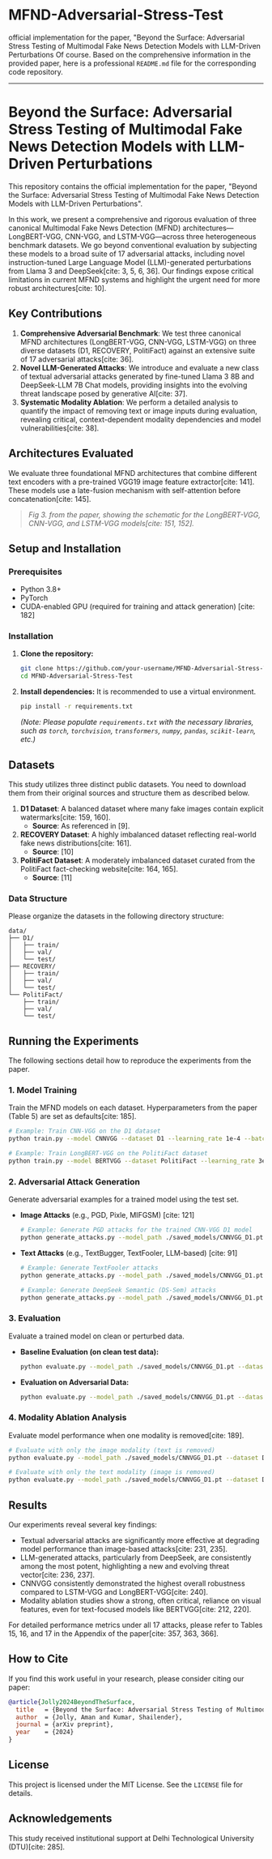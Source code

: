 # MFND-Adversarial-Stress-Test
official implementation for the paper, "Beyond the Surface: Adversarial Stress Testing of Multimodal Fake News Detection Models with LLM-Driven Perturbations
Of course. Based on the comprehensive information in the provided paper, here is a professional `README.md` file for the corresponding code repository.

-----

# Beyond the Surface: Adversarial Stress Testing of Multimodal Fake News Detection Models with LLM-Driven Perturbations

This repository contains the official implementation for the paper, "Beyond the Surface: Adversarial Stress Testing of Multimodal Fake News Detection Models with LLM-Driven Perturbations".

In this work, we present a comprehensive and rigorous evaluation of three canonical Multimodal Fake News Detection (MFND) architectures—LongBERT-VGG, CNN-VGG, and LSTM-VGG—across three heterogeneous benchmark datasets. We go beyond conventional evaluation by subjecting these models to a broad suite of 17 adversarial attacks, including novel instruction-tuned Large Language Model (LLM)-generated perturbations from Llama 3 and DeepSeek[cite: 3, 5, 6, 36]. Our findings expose critical limitations in current MFND systems and highlight the urgent need for more robust architectures[cite: 10].

[](https://www.google.com/search?q=./FND3_paper_els__Aman_Jolly_Copy_-4.pdf)

## Key Contributions

1.  **Comprehensive Adversarial Benchmark**: We test three canonical MFND architectures (LongBERT-VGG, CNN-VGG, LSTM-VGG) on three diverse datasets (D1, RECOVERY, PolitiFact) against an extensive suite of 17 adversarial attacks[cite: 36].
2.  **Novel LLM-Generated Attacks**: We introduce and evaluate a new class of textual adversarial attacks generated by fine-tuned Llama 3 8B and DeepSeek-LLM 7B Chat models, providing insights into the evolving threat landscape posed by generative AI[cite: 37].
3.  **Systematic Modality Ablation**: We perform a detailed analysis to quantify the impact of removing text or image inputs during evaluation, revealing critical, context-dependent modality dependencies and model vulnerabilities[cite: 38].

## Architectures Evaluated

We evaluate three foundational MFND architectures that combine different text encoders with a pre-trained VGG19 image feature extractor[cite: 141]. These models use a late-fusion mechanism with self-attention before concatenation[cite: 145].

> *Fig 3. from the paper, showing the schematic for the LongBERT-VGG, CNN-VGG, and LSTM-VGG models[cite: 151, 152].*

## Setup and Installation

### Prerequisites

  * Python 3.8+
  * PyTorch
  * CUDA-enabled GPU (required for training and attack generation) [cite: 182]

### Installation

1.  **Clone the repository:**

    ```bash
    git clone https://github.com/your-username/MFND-Adversarial-Stress-Test.git
    cd MFND-Adversarial-Stress-Test
    ```

2.  **Install dependencies:**
    It is recommended to use a virtual environment.

    ```bash
    pip install -r requirements.txt
    ```

    *(Note: Please populate `requirements.txt` with the necessary libraries, such as `torch`, `torchvision`, `transformers`, `numpy`, `pandas`, `scikit-learn`, etc.)*

## Datasets

This study utilizes three distinct public datasets. You need to download them from their original sources and structure them as described below.

1.  **D1 Dataset**: A balanced dataset where many fake images contain explicit watermarks[cite: 159, 160].
      * **Source**: As referenced in [9].
2.  **RECOVERY Dataset**: A highly imbalanced dataset reflecting real-world fake news distributions[cite: 161].
      * **Source**: [10]
3.  **PolitiFact Dataset**: A moderately imbalanced dataset curated from the PolitiFact fact-checking website[cite: 164, 165].
      * **Source**: [11]

### Data Structure

Please organize the datasets in the following directory structure:

```
data/
├── D1/
│   ├── train/
│   ├── val/
│   └── test/
├── RECOVERY/
│   ├── train/
│   ├── val/
│   └── test/
└── PolitiFact/
    ├── train/
    ├── val/
    └── test/
```

## Running the Experiments

The following sections detail how to reproduce the experiments from the paper.

### 1\. Model Training

Train the MFND models on each dataset. Hyperparameters from the paper (Table 5) are set as defaults[cite: 185].

```bash
# Example: Train CNN-VGG on the D1 dataset
python train.py --model CNNVGG --dataset D1 --learning_rate 1e-4 --batch_size 16 --output_dir ./saved_models

# Example: Train LongBERT-VGG on the PolitiFact dataset
python train.py --model BERTVGG --dataset PolitiFact --learning_rate 3e-5 --batch_size 8 --output_dir ./saved_models
```

### 2\. Adversarial Attack Generation

Generate adversarial examples for a trained model using the test set.

  * **Image Attacks** (e.g., PGD, Pixle, MIFGSM) [cite: 121]
    ```bash
    # Example: Generate PGD attacks for the trained CNN-VGG D1 model
    python generate_attacks.py --model_path ./saved_models/CNNVGG_D1.pt --dataset D1 --attack_type PGD --attack_modality image --output_dir ./perturbed_data
    ```
  * **Text Attacks** (e.g., TextBugger, TextFooler, LLM-based) [cite: 91]
    ```bash
    # Example: Generate TextFooler attacks
    python generate_attacks.py --model_path ./saved_models/CNNVGG_D1.pt --dataset D1 --attack_type TextFooler --attack_modality text --output_dir ./perturbed_data

    # Example: Generate DeepSeek Semantic (DS-Sem) attacks
    python generate_attacks.py --model_path ./saved_models/CNNVGG_D1.pt --dataset D1 --attack_type DS-Sem --attack_modality text --output_dir ./perturbed_data
    ```

### 3\. Evaluation

Evaluate a trained model on clean or perturbed data.

  * **Baseline Evaluation (on clean test data):**
    ```bash
    python evaluate.py --model_path ./saved_models/CNNVGG_D1.pt --dataset D1
    ```
  * **Evaluation on Adversarial Data:**
    ```bash
    python evaluate.py --model_path ./saved_models/CNNVGG_D1.pt --dataset D1 --perturbed_data_path ./perturbed_data/PGD
    ```

### 4\. Modality Ablation Analysis

Evaluate model performance when one modality is removed[cite: 189].

```bash
# Evaluate with only the image modality (text is removed)
python evaluate.py --model_path ./saved_models/CNNVGG_D1.pt --dataset D1 --ablation image_only

# Evaluate with only the text modality (image is removed)
python evaluate.py --model_path ./saved_models/CNNVGG_D1.pt --dataset D1 --ablation text_only
```

## Results

Our experiments reveal several key findings:

  * Textual adversarial attacks are significantly more effective at degrading model performance than image-based attacks[cite: 231, 235].
  * LLM-generated attacks, particularly from DeepSeek, are consistently among the most potent, highlighting a new and evolving threat vector[cite: 236, 237].
  * CNNVGG consistently demonstrated the highest overall robustness compared to LSTM-VGG and LongBERT-VGG[cite: 240].
  * Modality ablation studies show a strong, often critical, reliance on visual features, even for text-focused models like BERTVGG[cite: 212, 220].

For detailed performance metrics under all 17 attacks, please refer to Tables 15, 16, and 17 in the Appendix of the paper[cite: 357, 363, 366].

## How to Cite

If you find this work useful in your research, please consider citing our paper:

```bibtex
@article{Jolly2024BeyondTheSurface,
  title   = {Beyond the Surface: Adversarial Stress Testing of Multimodal Fake News Detection Models with LLM-Driven Perturbations},
  author  = {Jolly, Aman and Kumar, Shailender},
  journal = {arXiv preprint},
  year    = {2024}
}
```

## License

This project is licensed under the MIT License. See the `LICENSE` file for details.

## Acknowledgements

This study received institutional support at Delhi Technological University (DTU)[cite: 285].
